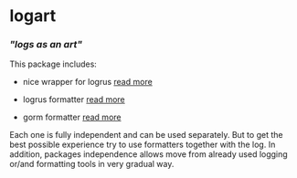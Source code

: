 # logart 

### _"logs as an art"_

This package includes:

- nice wrapper for logrus [read more](./log)

- logrus formatter [read more](./formatters/logrus-formatter/)

- gorm formatter [read more](./formatters/gorm-formatter/)

Each one is fully independent and can be used separately. But to get
the best possible experience try to use formatters together with the log.
In addition, packages independence allows move from already used logging or/and
formatting tools in very gradual way.
